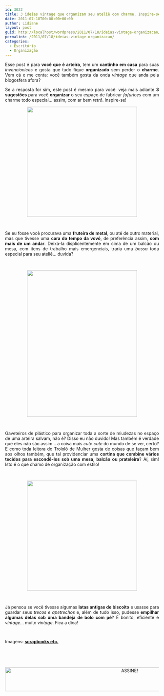 ```yaml
---
id: 3022
title: 3 ideias vintage que organizam seu ateliê com charme. Inspire-se!
date: 2011-07-18T00:00:00+00:00
author: Lidiane
layout: post
guid: http://localhost/wordpress/2011/07/18/ideias-vintage-organizacao/
permalink: /2011/07/18/ideias-vintage-organizacao/
categories:
  - Escritório
  - Organização
---
```

<p style="text-align: justify;">
  Esse post é para <strong>você que é arteira</strong>, tem um <strong>cantinho em casa</strong> para suas<em> invencionices</em> e gosta que tudo fique <strong>organizado</strong> sem perder o <strong>charme</strong>. Vem cá e me conta: você também gosta da onda <em>vintage </em>que anda pela blogosfera afora?
</p>

<p style="text-align: justify;">
  Se a resposta for sim, este post é mesmo para você: veja mais adiante <strong>3 sugestões</strong> para você <strong>organizar</strong> o seu espaço de fabricar <em>fofurices</em> com um charme todo especial… assim, com ar bem <em>retrô</em>. Inspire-se!
</p>

<!--more-->

<p align="center">
  <a href="http://www.trololodemulher.com.br/blog/wp-content/uploads/2011/07/organizacao.jpg"><img class="alignnone size-full wp-image-6633" title="organização" src="http://www.trololodemulher.com.br/blog/wp-content/uploads/2011/07/organizacao.jpg" alt="" width="360" height="360" /></a>
</p>

&nbsp;

<p align="justify">
  Se eu fosse você procurava uma <strong>fruteira de metal</strong>, ou até de outro material, mas que tivesse uma <strong>cara do tempo da vovó</strong>, de preferência assim, <strong>com mais de um andar</strong>. Deixá-la displicentemente em cima de um balcão ou mesa, com itens de trabalho mais emergenciais, traria uma <em>bossa</em> toda especial para seu ateliê… duvida?
</p>

&nbsp;

<p align="center">
  <a href="http://www.trololodemulher.com.br/blog/wp-content/uploads/2011/07/organizacao2.jpg"><img class="alignnone size-full wp-image-6634" title="organização[2]" src="http://www.trololodemulher.com.br/blog/wp-content/uploads/2011/07/organizacao2.jpg" alt="" width="360" height="480" /></a>
</p>

&nbsp;

<p align="justify">
  Gaveteiros de plástico para organizar toda a sorte de miudezas no espaço de uma arteira salvam, não é? Disso eu não duvido! Mas também é verdade que eles não são assim… a coisa mais <em>cute cute</em> do mundo de se ver, certo? E como toda leitora do Trololó de Mulher gosta de coisas que façam bem aos olhos também, que tal providenciar uma <strong>cortina que combine vários tecidos para escondê-los sob uma mesa, balcão ou prateleira</strong>? Aí, sim! Isto é o que chamo de organização com estilo!
</p>

&nbsp;

<p align="center">
  <a href="http://www.trololodemulher.com.br/blog/wp-content/uploads/2011/07/organizacao3.jpg"><img class="alignnone size-full wp-image-6635" title="organização[3]" src="http://www.trololodemulher.com.br/blog/wp-content/uploads/2011/07/organizacao3.jpg" alt="" width="360" height="360" /></a>
</p>

&nbsp;

<p align="justify">
  Já pensou se você tivesse algumas <strong>latas antigas de biscoito</strong> e usasse para guardar seus <em>trecos e apetrechos</em> e, além de tudo isso, pudesse <strong>empilhar algumas delas sob uma bandeja de bolo com pé</strong>? É bonito, eficiente e<em> vintage</em>… muito <em>vintage</em>. Fica a dica!
</p>

&nbsp;

Imagens: **<a href="http://www.scrapbooksetc.com/" target="_blank">scrapbooks etc.</a>**

&nbsp;

&nbsp;

<p align="center">
  <a href="http://feedburner.google.com/fb/a/mailverify?uri=blogBichaFemea&loc=en_US" target="_blank"><img class="alignnone size-full wp-image-10439" src="http://www.trololodemulher.com.br/blog/wp-content/uploads/2014/09/ASSINE.png" alt="ASSINE!" width="800" height="78" /></a>
</p>